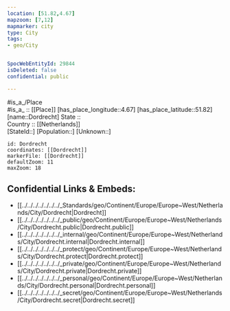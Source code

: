 ```yaml
---
location: [51.82,4.67] 
mapzoom: [7,12] 
mapmarker: city 
type: City
tags:
- geo/City


SpocWebEntityId: 29844
isDeleted: false
confidential: public

---
```

#is_a_/Place  
#is_a_ :: [[Place]] 
[has_place_longitude::4.67] 
[has_place_latitude::51.82] 
[name::Dordrecht] 
State ::  
Country :: [[Netherlands]]  
[StateId::] 
[Population::] 
[Unknown::] 


```leaflet
id: Dordrecht
coordinates: [[Dordrecht]] 
markerFile: [[Dordrecht]] 
defaultZoom: 11 
maxZoom: 18
```


## Confidential Links & Embeds: 
- [[../../../../../../../_Standards/geo/Continent/Europe/Europe~West/Netherlands/City/Dordrecht|Dordrecht]] 
- [[../../../../../../../_public/geo/Continent/Europe/Europe~West/Netherlands/City/Dordrecht.public|Dordrecht.public]] 
- [[../../../../../../../_internal/geo/Continent/Europe/Europe~West/Netherlands/City/Dordrecht.internal|Dordrecht.internal]] 
- [[../../../../../../../_protect/geo/Continent/Europe/Europe~West/Netherlands/City/Dordrecht.protect|Dordrecht.protect]] 
- [[../../../../../../../_private/geo/Continent/Europe/Europe~West/Netherlands/City/Dordrecht.private|Dordrecht.private]] 
- [[../../../../../../../_personal/geo/Continent/Europe/Europe~West/Netherlands/City/Dordrecht.personal|Dordrecht.personal]] 
- [[../../../../../../../_secret/geo/Continent/Europe/Europe~West/Netherlands/City/Dordrecht.secret|Dordrecht.secret]] 
